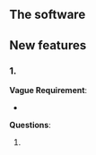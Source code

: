 ## **The software**



## **New features**

### **1.**

**Vague Requirement**:

- 
**Questions**:

1. 

